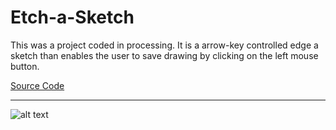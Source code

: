 # Etch-a-Sketch

This was a project coded in processing.  It is a arrow-key controlled edge a sketch than enables the user to save drawing by clicking on the left mouse button.

[Source Code](https://github.com/bcinbis/portfolio2018/blob/master/Java/Etch-a-Sketch/SourceCode.pde)

---

![alt text](https://bcinbis.github.io/portfolio2018/Images/Sketch.png)


